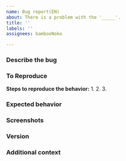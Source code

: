 ```yaml
---
name: Bug report(EN)
about: There is a problem with the '_____'.
title: ''
labels: ''
assignees: bambooNoko

---
```


### Describe the bug
<!-- A clear and concise description of what the bug is. -->


### To Reproduce
**Steps to reproduce the behavior:**
1. 
2. 
3. 

### Expected behavior
<!-- A clear and concise description of what you expected to happen. -->


### Screenshots
<!-- If you have screenshots, please add them. -->


### Version
<!-- Please describe the exact version in which the problem occurred. -->


### Additional context
<!-- Add any other context about the problem here. -->
